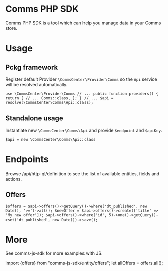 # Comms PHP SDK
Comms PHP SDK is a tool which can help you manage data in your Comms store.

# Usage
## Pckg framework
Register default Provider ``\CommsCenter\Provider\Comms`` so the ``Api`` service will be resolved automatically.

``use \CommsCenter\Provider\Comms
// ...
public function providers() {
    return [
        // ...
        Comms::class,
    ];
}
// ...
$api = resolve(\CommsCenter\Comms\Api::class);
``


## Standalone usage
Instantiate new ``\CommsCenter\Comms\Api`` and provide ``$endpoint`` and ``$apiKey``.

``$api = new \CommsCenter\Comms\Api::class``

# Endpoints
Browse /api/http-ql/definition to see the list of available entities, fields and actions.

## Offers

``$offers = $api->offers()->getQuery()->where('dt_published', new Date(), '>=')->all();
$newOffer = $api->offers()->create(['title' => 'My new offer']);
$api->offers()->where('id', 5)->one()->getQuery()->set('dt_published', new Date())->save();``

# More

See comms-js-sdk for more examples with JS.

import {offers} from "comms-js-sdk/entity/offers";
let allOffers = offers.all();